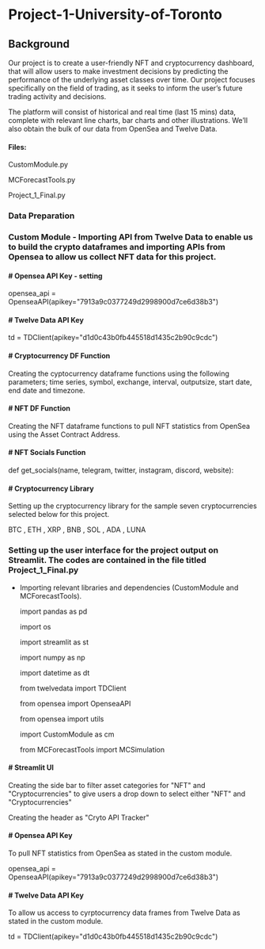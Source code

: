 # Project-1-University-of-Toronto

## Background
Our project is to create  a user-friendly NFT and cryptocurrency dashboard, that will allow users to  make investment decisions by predicting the performance of the underlying asset classes over time. Our project focuses specifically on the field of trading, as it seeks to inform the user’s future trading activity and decisions.

The platform will consist of historical and real time (last 15 mins) data, complete with relevant line charts, bar charts and other illustrations. We’ll also obtain the bulk of our data from OpenSea and Twelve Data.

#### Files:
CustomModule.py

MCForecastTools.py 

Project_1_Final.py

### Data Preparation

### Custom Module - Importing API from Twelve Data to enable us to build the crypto dataframes and importing APIs from Opensea to allow us collect NFT data for this project.

#### # Opensea API Key - setting 
opensea_api = OpenseaAPI(apikey="7913a9c0377249d2998900d7ce6d38b3")

#### # Twelve Data API Key
td = TDClient(apikey="d1d0c43b0fb445518d1435c2b90c9cdc") 

#### # Cryptocurrency DF Function
Creating the cyptocurrency dataframe functions using the following parameters; time series, symbol, exchange, interval, outputsize, start date, end date and timezone.

#### # NFT DF Function
Creating the NFT dataframe functions to pull NFT statistics from OpenSea using the Asset Contract Address.

#### # NFT Socials Function
def get_socials(name, telegram, twitter, instagram, discord, website):
         
#### # Cryptocurrency Library
Setting up the cryptocurrency library for the sample seven cryptocurrencies selected below for this project.

BTC , ETH , XRP , BNB , SOL , ADA , LUNA 

### Setting up the user interface for the project output on Streamlit. The codes are contained in the file titled Project_1_Final.py

* Importing relevant libraries and dependencies (CustomModule and MCForecastTools).

  import pandas as pd

  import os

  import streamlit as st

  import numpy as np

  import datetime as dt

  from twelvedata import TDClient

  from opensea import OpenseaAPI

  from opensea import utils

  import CustomModule as cm

  from MCForecastTools import MCSimulation

#### # Streamlit UI
Creating the side bar to filter asset categories for "NFT" and "Cryptocurrencies" to give users a drop down to select either "NFT" and "Cryptocurrencies"

Creating the header as "Cryto API Tracker"

#### # Opensea API Key
To pull NFT statistics from OpenSea as stated in the custom module.

opensea_api = OpenseaAPI(apikey="7913a9c0377249d2998900d7ce6d38b3")

#### # Twelve Data API Key
To allow us access to cyrptocurrency data frames from Twelve Data as stated in the custom module.

td = TDClient(apikey="d1d0c43b0fb445518d1435c2b90c9cdc")
